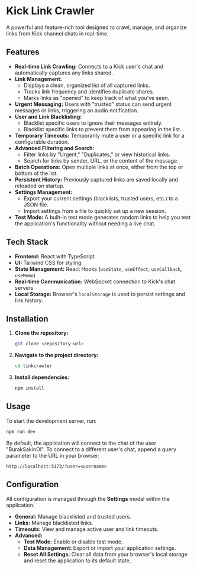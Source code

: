 # Kick Link Crawler

A powerful and feature-rich tool designed to crawl, manage, and organize links from Kick channel chats in real-time.

## Features

- **Real-time Link Crawling:** Connects to a Kick user's chat and automatically captures any links shared.
- **Link Management:**
    - Displays a clean, organized list of all captured links.
    - Tracks link frequency and identifies duplicate shares.
    - Marks links as "opened" to keep track of what you've seen.
- **Urgent Messaging:** Users with "trusted" status can send urgent messages or links, triggering an audio notification.
- **User and Link Blacklisting:**
    - Blacklist specific users to ignore their messages entirely.
    - Blacklist specific links to prevent them from appearing in the list.
- **Temporary Timeouts:** Temporarily mute a user or a specific link for a configurable duration.
- **Advanced Filtering and Search:**
    - Filter links by "Urgent," "Duplicates," or view historical links.
    - Search for links by sender, URL, or the content of the message.
- **Batch Operations:** Open multiple links at once, either from the top or bottom of the list.
- **Persistent History:** Previously captured links are saved locally and reloaded on startup.
- **Settings Management:**
    - Export your current settings (blacklists, trusted users, etc.) to a JSON file.
    - Import settings from a file to quickly set up a new session.
- **Test Mode:** A built-in test mode generates random links to help you test the application's functionality without needing a live chat.

## Tech Stack

- **Frontend:** React with TypeScript
- **UI:** Tailwind CSS for styling
- **State Management:** React Hooks (`useState`, `useEffect`, `useCallback`, `useMemo`)
- **Real-time Communication:** WebSocket connection to Kick's chat servers
- **Local Storage:** Browser's `localStorage` is used to persist settings and link history.

## Installation

1.  **Clone the repository:**
    ```bash
    git clone <repository-url>
    ```
2.  **Navigate to the project directory:**
    ```bash
    cd linkcrawler
    ```
3.  **Install dependencies:**
    ```bash
    npm install
    ```

## Usage

To start the development server, run:

```bash
npm run dev
```

By default, the application will connect to the chat of the user "BurakSakinOl". To connect to a different user's chat, append a query parameter to the URL in your browser:

```
http://localhost:5173/?user=<username>
```

## Configuration

All configuration is managed through the **Settings** modal within the application.

- **General:** Manage blacklisted and trusted users.
- **Links:** Manage blacklisted links.
- **Timeouts:** View and manage active user and link timeouts.
- **Advanced:**
    - **Test Mode:** Enable or disable test mode.
    - **Data Management:** Export or import your application settings.
    - **Reset All Settings:** Clear all data from your browser's local storage and reset the application to its default state.
